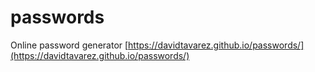 # passwords
Online password generator [https://davidtavarez.github.io/passwords/](https://davidtavarez.github.io/passwords/)
